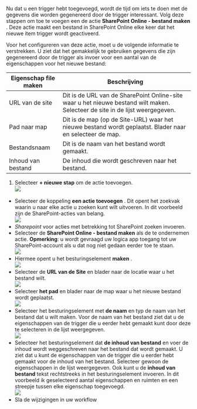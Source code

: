 Nu dat u een trigger hebt toegevoegd, wordt de tijd om iets te doen met de gegevens die worden gegenereerd door de trigger interessant. Volg deze stappen om toe te voegen een de actie **SharePoint Online - bestand maken** . Deze actie maakt een bestand in SharePoint Online elke keer dat het nieuwe item trigger wordt geactiveerd. 

Voor het configureren van deze actie, moet u de volgende informatie te verstrekken. U ziet dat het gemakkelijk te gebruiken gegevens die zijn gegenereerd door de trigger als invoer voor een aantal van de eigenschappen voor het nieuwe bestand:

|Eigenschap file maken|Beschrijving|
|---|---|
|URL van de site|Dit is de URL van de SharePoint Online-site waar u het nieuwe bestand wilt maken. Selecteer de site in de lijst weergegeven.|
|Pad naar map|Dit is de map (op de Site-URL) waar het nieuwe bestand wordt geplaatst. Blader naar en selecteer de map.|
|Bestandsnaam|Dit is de naam van het bestand wordt gemaakt.|
|Inhoud van bestand|De inhoud die wordt geschreven naar het bestand.|

1. Selecteer **+ nieuwe stap** om de actie toevoegen.  
![](./media/connectors-create-api-sharepointonline/action-1.png)  
- Selecteer de koppeling **een actie toevoegen** . Dit opent het zoekvak waarin u naar elke actie u zoeken kunt wilt uitvoeren. In dit voorbeeld zijn de SharePoint-acties van belang.    
![](./media/connectors-create-api-sharepointonline/action-2.png)    
- *Sharepoint* voor acties met betrekking tot SharePoint zoeken invoeren.
- Selecteer de **SharePoint Online - bestand maken** als de te ondernemen actie.   **Opmerking**: u wordt gevraagd uw logica app toegang tot uw SharePoint-account als u dat nog niet gedaan eerder toe te staan.    
![](./media/connectors-create-api-sharepointonline/action-3.png)    
- Hiermee opent u het besturingselement **maken** .   
![](./media/connectors-create-api-sharepointonline/action-4.png)     
- Selecteer de **URL van de Site** en blader naar de locatie waar u het bestand wilt.     
![](./media/connectors-create-api-sharepointonline/action-5.png)  
- Selecteer **het pad** en blader naar de map waar u het nieuwe bestand wordt geplaatst.  
![](./media/connectors-create-api-sharepointonline/action-6.png)  
- Selecteer het besturingselement met **de naam** en typ de naam van het bestand dat u wilt maken. Voor de naam van het bestand ziet dat u de eigenschappen van de trigger die u eerder hebt gemaakt kunt door deze te selecteren in de lijst weergegeven.     
![](./media/connectors-create-api-sharepointonline/action-7.png)  
- Selecteer het besturingselement dat **de inhoud van bestand** en voer de inhoud wordt weggeschreven naar het bestand dat wordt gemaakt. U ziet dat u kunt de eigenschappen van de trigger die u eerder hebt gemaakt voor de inhoud van het bestand. Selecteer gewoon de eigenschappen in de lijst weergegeven. Ook kunt u de **inhoud van bestand** tekst rechtstreeks in het besturingselement invoeren. In dit voorbeeld ik geselecteerd aantal eigenschappen en ruimten en een streepje tussen elke eigenschap toegevoegd.        
![](./media/connectors-create-api-sharepointonline/action-8.png)  
- Sla de wijzigingen in uw workflow  
